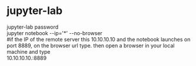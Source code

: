 # jupyter-lab

jupyter-lab password<br>
jupyter notebook --ip='*' --no-browser<br>
#if the IP of the remote server this 10.10.10.10 and the notebook launches on port 8889, on the browser url type. then open a browser in your local machine and type<br>
10.10.10.10.:8889<br>
